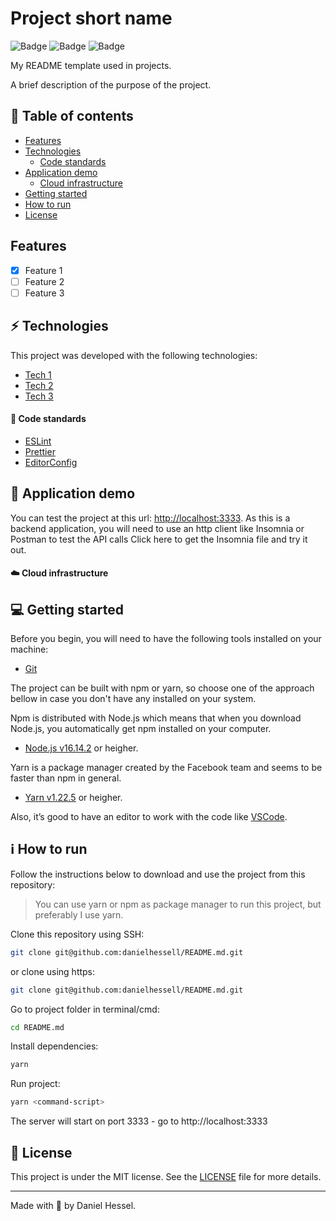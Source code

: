 # Project short name

![Badge](https://img.shields.io/static/v1?label=author&message=DanielHessel&color=0070f3&style=flat&logo=<LOGO>)
![Badge](https://img.shields.io/static/v1?label=status&message=InProgress&color=yellow&style=flat&logo=<LOGO>)
![Badge](https://img.shields.io/static/v1?label=license&message=MIT&color=0070f3&style=flat&logo=<LOGO>)

My README template used in projects.

A brief description of the purpose of the project.

## :pushpin: Table of contents
<!--ts-->
   * [Features](#features)
   * [Technologies](#zap-technologies)
      * [Code standards](#balloon-code-standards)
   * [Application demo](#triangular_flag_on_post-application-demo)
      * [Cloud infrastructure](#cloud-cloud-infrastructure)
   * [Getting started](#computer-getting-started)
   * [How to run](#information_source-how-to-run)
   * [License](#page_facing_up-license)
<!--te-->

## Features
  
  - [x] Feature 1
  - [ ] Feature 2
  - [ ] Feature 3

## :zap: Technologies

This project was developed with the following technologies:

- [Tech 1](http://tech1.com)
- [Tech 2](http://tech2.com)
- [Tech 3](http://tech3.com)

#### :balloon: Code standards

- [ESLint](https://eslint.org/)
- [Prettier](https://prettier.io/)
- [EditorConfig](https://editorconfig.org/)
  
## :triangular_flag_on_post: Application demo

You can test the project at this url: [http://localhost:3333](http://localhost:3333).
As this is a backend application, you will need to use an http client like Insomnia or Postman to test the API calls
Click here to get the Insomnia file and try it out.

#### :cloud: Cloud infrastructure

## :computer: Getting started

Before you begin, you will need to have the following tools installed on your machine:
- [Git](https://git-scm.com)

The project can be built with npm or yarn, so choose one of the approach bellow in case you don't have any installed on your system.

Npm is distributed with Node.js which means that when you download Node.js, you automatically get npm installed on your computer.
- [Node.js v16.14.2](https://nodejs.org/) or heigher.

Yarn is a package manager created by the Facebook team and seems to be faster than npm in general.
- [Yarn v1.22.5](https://yarnpkg.com/) or heigher.

<!-- As mentioned before, we are using Apache Kafka to handle the communication between the services and Postgres to the database, and the best way to run these environments locally is using Docker, for that you will need to have it installed on your machine. [Click here to install Docker](https://www.notion.so/Docker-e-Docker-Compose-16771f2ceefe4a05a8c29df4ca49e97a). -->

<!-- The project can be built directly with the Docker and Docker Compose, where the server container will be created with all the necessary configurations to start the project. [Click here to install Docker and Docker Compose](https://www.notion.so/Docker-e-Docker-Compose-16771f2ceefe4a05a8c29df4ca49e97a). -->

Also, it’s good to have an editor to work with the code like [VSCode](https://code.visualstudio.com/).

## :information_source: How to run

Follow the instructions below to download and use the project from this repository:

> You can use yarn or npm as package manager to run this project, but preferably I use yarn.

Clone this repository using SSH:
```bash
git clone git@github.com:danielhessell/README.md.git
```

or clone using https:
```bash
git clone git@github.com:danielhessell/README.md.git
```

Go to project folder in terminal/cmd:
```bash
cd README.md
```

Install dependencies:
```bash
yarn
```

Run project:
```bash
yarn <command-script>
```

The server will start on port 3333 - go to http://localhost:3333

## :page_facing_up: License

This project is under the MIT license. See the [LICENSE](https://github.com/danielhessell/README.md/blob/master/LICENSE) file for more details.

---
Made with :blue_heart: by Daniel Hessel.

<!-- ![Badge](https://img.shields.io/static/v1?label=danielhessell&message=DOSOMETHINGGREAT&color=0070f3&style=<0070f3>&logo=rocket) -->
